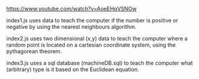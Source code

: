 https://www.youtube.com/watch?v=AoeEHqVSNOw


index1.js uses data to teach the computer if the number is positive or negative by using the nearest neighbours algorithm.

index2.js uses two dimensional (x,y) data to teach the computer where a random point is located on a cartesian coordinate system, using the pythagorean theorem.

index3.js uses a sql database (machineDB.sql) to teach the computer what (arbitrary) type is it based on the Euclidean equation.